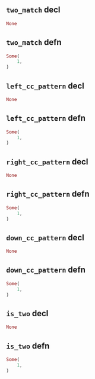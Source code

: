 ## `two_match` decl

```rust
None
```

## `two_match` defn

```rust
Some(
    1,
)
```

## `left_cc_pattern` decl

```rust
None
```

## `left_cc_pattern` defn

```rust
Some(
    1,
)
```

## `right_cc_pattern` decl

```rust
None
```

## `right_cc_pattern` defn

```rust
Some(
    1,
)
```

## `down_cc_pattern` decl

```rust
None
```

## `down_cc_pattern` defn

```rust
Some(
    1,
)
```

## `is_two` decl

```rust
None
```

## `is_two` defn

```rust
Some(
    1,
)
```
